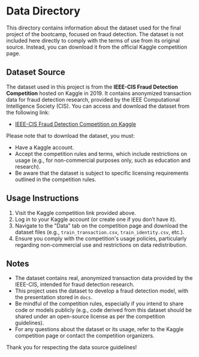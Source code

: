 # Data Directory

This directory contains information about the dataset used for the final project of the bootcamp, focused on fraud detection. The dataset is not included here directly to comply with the terms of use from its original source. Instead, you can download it from the official Kaggle competition page.

## Dataset Source
The dataset used in this project is from the **IEEE-CIS Fraud Detection Competition** hosted on Kaggle in 2019. It contains anonymized transaction data for fraud detection research, provided by the IEEE Computational Intelligence Society (CIS). You can access and download the dataset from the following link:

- [IEEE-CIS Fraud Detection Competition on Kaggle](https://www.kaggle.com/competitions/ieee-fraud-detection/overview)

Please note that to download the dataset, you must:
- Have a Kaggle account.
- Accept the competition rules and terms, which include restrictions on usage (e.g., for non-commercial purposes only, such as education and research).
- Be aware that the dataset is subject to specific licensing requirements outlined in the competition rules.

## Usage Instructions
1. Visit the Kaggle competition link provided above.
2. Log in to your Kaggle account (or create one if you don’t have it).
3. Navigate to the "Data" tab on the competition page and download the dataset files (e.g., `train_transaction.csv`, `train_identity.csv`, etc.).
4. Ensure you comply with the competition's usage policies, particularly regarding non-commercial use and restrictions on data redistribution.

## Notes
- The dataset contains real, anonymized transaction data provided by the IEEE-CIS, intended for fraud detection research.
- This project uses the dataset to develop a fraud detection model, with the presentation stored in `docs`.
- Be mindful of the competition rules, especially if you intend to share code or models publicly (e.g., code derived from this dataset should be shared under an open-source license as per the competition guidelines).
- For any questions about the dataset or its usage, refer to the Kaggle competition page or contact the competition organizers.

Thank you for respecting the data source guidelines!
